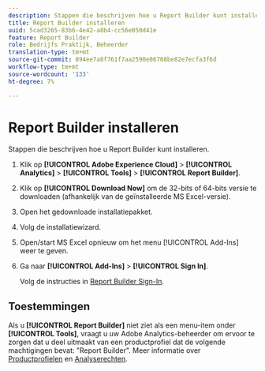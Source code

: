 ```yaml
---
description: Stappen die beschrijven hoe u Report Builder kunt installeren.
title: Report Builder installeren
uuid: 5cad3265-83b6-4e42-a8b4-cc56e050d41e
feature: Report Builder
role: Bedrijfs Praktijk, Beheerder
translation-type: tm+mt
source-git-commit: 894ee7a8f761f7aa2590e06708be82e7ecfa3f6d
workflow-type: tm+mt
source-wordcount: '133'
ht-degree: 7%

---
```



# Report Builder installeren

Stappen die beschrijven hoe u Report Builder kunt installeren.

1. Klik op **[!UICONTROL Adobe Experience Cloud]** > **[!UICONTROL Analytics]** > **[!UICONTROL Tools]** > **[!UICONTROL Report Builder]**.
1. Klik op **[!UICONTROL Download Now]** om de 32-bits of 64-bits versie te downloaden (afhankelijk van de geïnstalleerde MS Excel-versie).
1. Open het gedownloade installatiepakket.
1. Volg de installatiewizard.
1. Open/start MS Excel opnieuw om het menu [!UICONTROL Add-Ins] weer te geven.
1. Ga naar **[!UICONTROL Add-Ins]** > **[!UICONTROL Sign In]**.

   Volg de instructies in [Report Builder Sign-In](/help/analyze/report-builder/setup/login.md).

## Toestemmingen

Als u **[!UICONTROL Report Builder]** niet ziet als een menu-item onder **[!UICONTROL Tools]**, vraagt u uw Adobe Analytics-beheerder om ervoor te zorgen dat u deel uitmaakt van een productprofiel dat de volgende machtigingen bevat: &quot;Report Builder&quot;. Meer informatie over [Productprofielen](https://docs.adobe.com/content/help/en/analytics/admin/admin-console/permissions/product-profile.html) en [Analyserechten](https://docs.adobe.com/content/help/en/analytics/admin/admin-console/permissions/analytics-tools.html).
